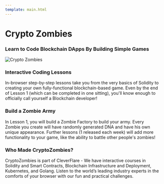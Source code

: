 ```yaml
---
template: main.html
---
```


# Crypto Zombies

### Learn to Code Blockchain DApps By Building Simple Games

![Crypto Zombies](https://cryptozombies.io/images/feature-zombie-dna-c14903fc.webp)

### Interactive Coding Lessons

In-browser step-by-step lessons take you from the very basics of Solidity to creating your own fully-functional blockchain-based game. Even by the end of Lesson 1 (which can be completed in one sitting), you'll know enough to officially call yourself a Blockchain developer!

### Build a Zombie Army

In Lesson 1, you will build a Zombie Factory to build your army. Every Zombie you create will have randomly generated DNA and have his own unique appearance. Further lessons (1 released each week) will add more functionality to your game, like the ability to battle other people's zombies!

### Who Made CryptoZombies?

CryptoZombies is part of CleverFlare - We have interactive courses in Solidity and Smart Contracts, Blockchain Infrastructure and Deployment, Kubernetes, and Golang. Listen to the world’s leading industry experts in the comforts of your browser with our fun and practical challenges.
